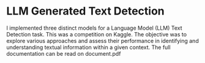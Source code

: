 # LLM Generated Text Detection
I implemented three distinct models for a Language Model (LLM) Text Detection task. This was a competition on Kaggle.
The objective was to explore various approaches and assess their performance in identifying and understanding textual information within a given context.
The full documentation can be read on document.pdf
